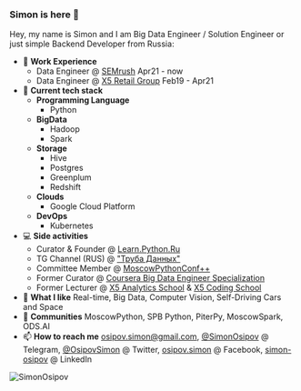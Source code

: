 ### Simon is here 👋

Hey, my name is Simon and I am Big Data Engineer / Solution Engineer or just simple Backend Developer from Russia:

- 🏢 **Work Experience** 
  - Data Engineer @ [SEMrush](https://semrush.com/) Apr21 - now
  - Data Engineer @ [X5 Retail Group](https://www.x5.ru/ru) Feb19 - Apr21
- 🌱 **Current tech stack** 
  - **Programming Language** 
    - Python
  - **BigData** 
    - Hadoop
    - Spark 
  - **Storage** 
    - Hive
    - Postgres
    - Greenplum 
    - Redshift
  - **Clouds**
    - Google Cloud Platform
  - **DevOps**
    - Kubernetes
- 💻 **Side activities** 
  - Curator & Founder @ [Learn.Python.Ru](learn.python.ru)
  - TG Channel (RUS) @ ["Труба Данных"](https://t.me/ohmydataengineer)
  - Committee Member @ [MoscowPythonConf++](https://conf.python.ru/)
  - Former Curator @ [Coursera Big Data Engineer Specialization](https://bigdatateam.org/big-data-engineering)
  - Former Lecturer @ [X5 Analytics School](http://x5-academy.ru/) & [X5 Coding School](https://x5-frontend-academy.ru/)
- 🤔 **What I like** Real-time, Big Data, Computer Vision, Self-Driving Cars and Space
- 💬 **Communities** MoscowPython, SPB Python, PiterPy, MoscowSpark, ODS.AI
- 📫 **How to reach me** osipov.simon@gmail.com, [@SimonOsipov](http://t.me/SimonOsipov) @ Telegram, [@OsipovSimon](https://twitter.com/OsipovSimon) @ Twitter, [osipov.simon](https://www.facebook.com/osipov.simon) @ Facebook, [simon-osipov](https://www.linkedin.com/in/simon-osipov/) @ LinkedIn

<p>&nbsp;<img align="left" src="https://github-readme-stats.vercel.app/api?username=SimonOsipov&count_private=true&show_icons=true" alt="SimonOsipov"/></p>
